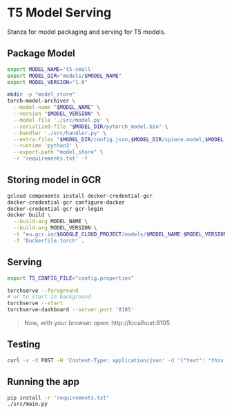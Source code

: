 # T5 Model Serving

Stanza for model packaging and serving for T5 models.

## Package Model

```bash
export MODEL_NAME='t5-small'
export MODEL_DIR="models/$MODEL_NAME"
export MODEL_VERSION="1.0"

mkdir -p "model_store"
torch-model-archiver \
  --model-name "$MODEL_NAME" \
  --version "$MODEL_VERSION" \
  --model-file './src/model.py' \
  --serialized-file "$MODEL_DIR/pytorch_model.bin" \
  --handler './src/handler.py' \
  --extra-files "$MODEL_DIR/config.json,$MODEL_DIR/spiece.model,$MODEL_DIR/tokenizer.json,setup_config.json" \
  --runtime 'python3' \
  --export-path "model_store" \
  -r 'requirements.txt' -f
```

## Storing model in GCR

```bash
gcloud components install docker-credential-gcr
docker-credential-gcr configure-docker
docker-credential-gcr gcr-login
docker build \
  --build-arg MODEL_NAME \
  --build-arg MODEL_VERSION \
  -t "eu.gcr.io/$GOOGLE_CLOUD_PROJECT/models/$MODEL_NAME:$MODEL_VERSION" \
  -f 'Dockerfile.torch' .
```

## Serving

```bash
export TS_CONFIG_FILE="config.properties"

torchserve --foreground
# or to start in background
torchserve --start
torchserve-dashboard --server.port '8105'
```

> Now, with your browser open: http://localhost:8105

## Testing

```bash
curl -v -X POST -H 'Content-Type: application/json' -d '{"text": "this is a test sentence", "from": "en", "to": "es"}' "http://0.0.0.0:8080/predictions/$MODEL_NAME/$MODEL_VERSION"
```

## Running the app

```bash
pip install -r 'requirements.txt'
./src/main.py
```
